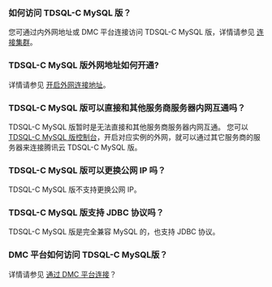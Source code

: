 ### 如何访问 TDSQL-C MySQL 版？
您可通过内外网地址或 DMC 平台连接访问 TDSQL-C MySQL 版，详情请参见 [连接集群](https://cloud.tencent.com/document/product/1003/37907)。

### TDSQL-C MySQL 版外网地址如何开通?
详情请参见 [开启外网连接地址](https://cloud.tencent.com/document/product/1003/37907#waiwang)。

### TDSQL-C MySQL 版可以直接和其他服务商服务器内网互通吗？
TDSQL-C MySQL 版暂时是无法直接和其他服务商服务器内网互通。
您可以 [TDSQL-C MySQL 版控制台](https://console.cloud.tencent.com/cynosdb)，开启对应实例的外网，就可以通过其它服务商的服务器来连接腾讯云 TDSQL-C MySQL 版。

### TDSQL-C MySQL 版可以更换公网 IP 吗？
TDSQL-C MySQL 版不支持更换公网 IP。

### TDSQL-C MySQL 版支持 JDBC 协议吗？
TDSQL-C MySQL 版是完全兼容 MySQL 的，也支持 JDBC 协议。

### DMC 平台如何访问 TDSQL-C MySQL版？
详情请参见 [通过 DMC 平台连接](https://cloud.tencent.com/document/product/1003/37907#.E9.80.9A.E8.BF.87-dmc-.E5.B9.B3.E5.8F.B0.E8.BF.9E.E6.8E.A5)？


